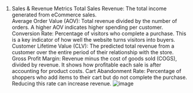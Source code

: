1. Sales & Revenue Metrics
Total Sales Revenue: The total income generated from eCommerce sales. <br>
Average Order Value (AOV): Total revenue divided by the number of orders. A higher AOV indicates higher spending per customer. <br>
Conversion Rate: Percentage of visitors who complete a purchase. This is a key indicator of how well the website turns visitors into buyers.
Customer Lifetime Value (CLV): The predicted total revenue from a customer over the entire period of their relationship with the store.
Gross Profit Margin: Revenue minus the cost of goods sold (COGS), divided by revenue. It shows how profitable each sale is after accounting for product costs.
Cart Abandonment Rate: Percentage of shoppers who add items to their cart but do not complete the purchase. Reducing this rate can increase revenue.
![image](https://github.com/user-attachments/assets/960c3afd-a102-432a-9af2-63e4bd147ec1)

